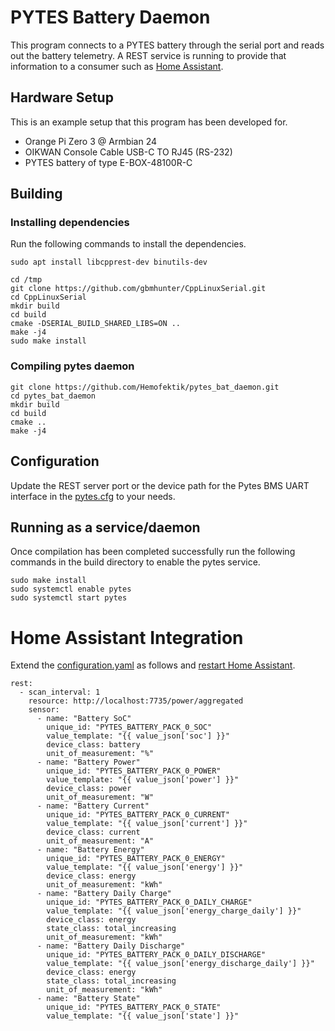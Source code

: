 # PYTES Battery Daemon

This program connects to a PYTES battery through the serial port and reads out the battery telemetry. A REST service is running to provide that information to a consumer such as [Home Assistant](https://www.home-assistant.io/).

## Hardware Setup

This is an example setup that this program has been developed for. 

 * Orange Pi Zero 3 @ Armbian 24
 * OIKWAN Console Cable USB-C TO RJ45 (RS-232)
 * PYTES battery of type E-BOX-48100R-C

## Building

### Installing dependencies

Run the following commands to install the dependencies.

```
sudo apt install libcpprest-dev binutils-dev

cd /tmp
git clone https://github.com/gbmhunter/CppLinuxSerial.git
cd CppLinuxSerial
mkdir build
cd build
cmake -DSERIAL_BUILD_SHARED_LIBS=ON ..
make -j4
sudo make install
```

### Compiling pytes daemon

```
git clone https://github.com/Hemofektik/pytes_bat_daemon.git
cd pytes_bat_daemon
mkdir build
cd build
cmake ..
make -j4
```

## Configuration

Update the REST server port or the device path for the Pytes BMS UART interface in the [pytes.cfg](pytes.cfg) to your needs.

## Running as a service/daemon

Once compilation has been completed successfully run the following commands in the build directory to enable the pytes service.

```
sudo make install
sudo systemctl enable pytes
sudo systemctl start pytes
```

# Home Assistant Integration

Extend the [configuration.yaml](https://www.home-assistant.io/docs/configuration/) as follows and [restart Home Assistant](https://www.home-assistant.io/docs/configuration/#reloading-the-configuration-to-apply-changes).

```
rest:
  - scan_interval: 1
    resource: http://localhost:7735/power/aggregated
    sensor:
      - name: "Battery SoC"
        unique_id: "PYTES_BATTERY_PACK_0_SOC"
        value_template: "{{ value_json['soc'] }}"
        device_class: battery
        unit_of_measurement: "%"
      - name: "Battery Power"
        unique_id: "PYTES_BATTERY_PACK_0_POWER"
        value_template: "{{ value_json['power'] }}"
        device_class: power
        unit_of_measurement: "W"
      - name: "Battery Current"
        unique_id: "PYTES_BATTERY_PACK_0_CURRENT"
        value_template: "{{ value_json['current'] }}"
        device_class: current
        unit_of_measurement: "A"
      - name: "Battery Energy"
        unique_id: "PYTES_BATTERY_PACK_0_ENERGY"
        value_template: "{{ value_json['energy'] }}"
        device_class: energy
        unit_of_measurement: "kWh"
      - name: "Battery Daily Charge"
        unique_id: "PYTES_BATTERY_PACK_0_DAILY_CHARGE"
        value_template: "{{ value_json['energy_charge_daily'] }}"
        device_class: energy
        state_class: total_increasing
        unit_of_measurement: "kWh"
      - name: "Battery Daily Discharge"
        unique_id: "PYTES_BATTERY_PACK_0_DAILY_DISCHARGE"
        value_template: "{{ value_json['energy_discharge_daily'] }}"
        device_class: energy
        state_class: total_increasing
        unit_of_measurement: "kWh"
      - name: "Battery State"
        unique_id: "PYTES_BATTERY_PACK_0_STATE"
        value_template: "{{ value_json['state'] }}"
```